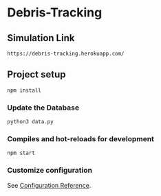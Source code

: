 # Debris-Tracking

## Simulation Link
```
https://debris-tracking.herokuapp.com/
```

## Project setup
```
npm install
```

### Update the Database
```
python3 data.py
```

### Compiles and hot-reloads for development
```
npm start
```

### Customize configuration
See [Configuration Reference](https://cli.vuejs.org/config/).
